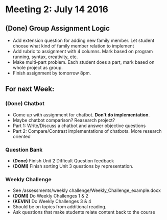 # Meeting 2: July 14 2016

## **(Done)** Group Assignment Logic
* Add extension question for adding new family member. Let student choose what kind of family member relation to implement
* Add rubric to assignment with 4 columns. Mark based on program running, syntax, creativity, etc.
* Make multi-part problem. Each student does a part, mark based on whole project as group.
* Finish assignment by tomorrow 8pm.

## For next Week:

### **(Done)** Chatbot
* Come up with assignment for chatbot. **Don't do implementation**.
* Maybe chatbot comparison? Reasearch project?
* Part 1: Write/Discuss a chatbot and answer objective questions
* Part 2: Compare/Contrast implementations of chatbots. More research oriented

### Question Bank
* **(Done)** Finish Unit 2 Difficult Question feedback
* **(DOMI)** Finish sorting Unit 3 questions by representation.

### Weekly Challenge
* See /assessments/weekly challenge/Weekly_Challenge_example.docx
* **(DOMI)** Do Weekly Challenges 1 & 2
* **(KEVIN)** Do Weekly Challenges 3 & 4
* Should be on topics from additional reading.
* Ask questions that make students relate content back to the course
